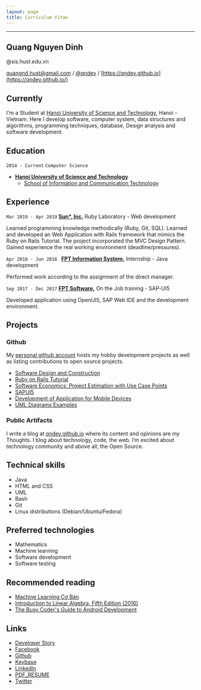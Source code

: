 ```yaml
---
layout: page
title: Curriculum Vitae
---
```


---
## Quang Nguyen Dinh
@sis.hust.edu.vn

[quangnd.hust@gmail.com](mailto:quangnd.hust@gmail.com) / [@qndev](http://github.com/qndev) / [https://qndev.github.io](https://qndev.github.io/)

## Currently

I'm a Student at [Hanoi University of Science and Technology](https://en.hust.edu.vn/home), Hanoi - Vietnam. Here I develop software, computer system, data structures and algorithms, programming techniques, database, Design analysis and software development.

## Education

`2014 - Current`
`Computer Science`

- [__Hanoi University of Science and Technology__](https://en.hust.edu.vn/home)
  - [School of Information and Communication Technology](https://soict.hust.edu.vn/en/)

## Experience

`Mar 2019 - Apr 2019`
[__Sun*, Inc.__](https://sun-asterisk.vn/?lang=en) Ruby Laboratory - Web development

Learned programming knowledge methodically (Ruby, Git, SQL).
Learned and developed an Web Application with Rails framework that mimics the Ruby on Rails
Tutorial. The project incorporated the MVC Design Pattern.
Gained experience the real working environment (deadline/pressures).

`Apr 2018 - Jun 2018 `
[__FPT Information System.__](https://www.fpt-is.com) Internship - Java development

Performed work according to the assignment of the direct manager.

`Sep 2017 - Dec 2017`
[__FPT Software.__](https://www.fpt-software.com) On the Job training - SAP-UI5

Developed application using OpenUI5, SAP Web IDE and the development environment.

## Projects

### Github

My [personal github account](https://github.com/qndev) hosts my hobby development projects as well as listing contributions to open source projects.

- [Software Design and Construction](https://github.com/qndev/software-design-and-construction)
- [Ruby on Rails Tutorial](https://github.com/qndev/sample_app-1)
- [Software Economics: Project Estimation with Use Case Points ](https://github.com/qndev/software-economics)
- [SAPUI5](https://github.com/qndev/sapui5-training)
- [Development of Application for Mobile Devices](https://github.com/qndev/it4929-sis)
- [UML Diagrams Examples](https://github.com/qndev/uml-diagrams)

### Public Artifacts

I write a blog at [qndev.github.io](https://qndev.github.io/) where its content and opinions are my Thoughts. I blog about technology, code, the web. I’m excited about technology community and above all, the Open Source.

## Technical skills

* Java
* HTML and CSS
* UML
* Bash
* Git
* Linux distributions (Debian/Ubuntu/Fedora)

## Preferred technologies

* Mathematics
* Machine learning
* Software development
* Software testing

## Recommended reading

* [Machine Learning Cơ Bản](https://tiki.vn/machine-learning-co-ban-p10833675.html)
* [Introduction to Linear Algebra, Fifth Edition (2016)](http://math.mit.edu/~gs/linearalgebra/)
* [The Busy Coder's Guide to Android Development](https://commonsware.com/Android/)

## Links

* [Developer Story](https://stackoverflow.com/story/qndev)
* [Facebook](https://www.facebook.com/quangnd.hust)
* [Github](https://github.com/qndev)
* [Keybase](https://keybase.io/amaryllis)
* [LinkedIn](https://www.linkedin.com/in/qndev)
* [PDF_RESUME](https://qndev.github.io/NGUYEN_DINH_QUANG_RESUME.pdf)
* [Twitter](https://twitter.com/amaryllisapril)
